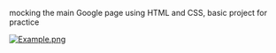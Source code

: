 mocking the main Google page using HTML and CSS, basic project for practice

[![Example.png](https://i.postimg.cc/3RZ5HW4j/Example.png)](https://postimg.cc/2b3XQkx3)
